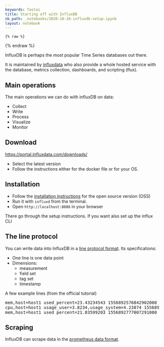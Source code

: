 ```yaml
---
keywords: fastai
title: Starting off with InfluxDB
nb_path: _notebooks/2020-10-26-influxdb-setup.ipynb
layout: notebook
---
```


<!--
#################################################
### THIS FILE WAS AUTOGENERATED! DO NOT EDIT! ###
#################################################
# file to edit: _notebooks/2020-10-26-influxdb-setup.ipynb
-->

<div class="container" id="notebook-container">
        
    {% raw %}
    
<div class="cell border-box-sizing code_cell rendered">

</div>
    {% endraw %}

<div class="cell border-box-sizing text_cell rendered"><div class="inner_cell">
<div class="text_cell_render border-box-sizing rendered_html">
<p>InfluxDB is perhaps the most popular Time Series databases out there.</p>
<p>It is maintained by <a href="https://www.influxdata.com">influxdata</a> who also provide a whole hosted service with the database, metrics collection, dashboards, and scripting (flux).</p>

</div>
</div>
</div>
<div class="cell border-box-sizing text_cell rendered"><div class="inner_cell">
<div class="text_cell_render border-box-sizing rendered_html">
<h2 id="Main-operations">Main operations<a class="anchor-link" href="#Main-operations"> </a></h2><p>The main operations we can do with influxDB on data:</p>
<ul>
<li>Collect</li>
<li>Write</li>
<li>Process</li>
<li>Visualize</li>
<li>Monitor</li>
</ul>

</div>
</div>
</div>
<div class="cell border-box-sizing text_cell rendered"><div class="inner_cell">
<div class="text_cell_render border-box-sizing rendered_html">
<h2 id="Download">Download<a class="anchor-link" href="#Download"> </a></h2><p><a href="https://portal.influxdata.com/downloads/">https://portal.influxdata.com/downloads/</a></p>
<ul>
<li>Select the latest version</li>
<li>Follow the instructions either for the docker file or for your OS.</li>
</ul>

</div>
</div>
</div>
<div class="cell border-box-sizing text_cell rendered"><div class="inner_cell">
<div class="text_cell_render border-box-sizing rendered_html">
<h2 id="Installation">Installation<a class="anchor-link" href="#Installation"> </a></h2><ul>
<li>Follow the <a href="https://docs.influxdata.com/influxdb/v2.0/">installation instructions</a> for the open source version (OSS)</li>
<li>Run it with <code>influxd</code> from the terminal.</li>
<li>Open <code>http://localhost:8086</code> in your browser</li>
</ul>

</div>
</div>
</div>
<div class="cell border-box-sizing text_cell rendered"><div class="inner_cell">
<div class="text_cell_render border-box-sizing rendered_html">
<p>There go through the setup instructions. If you want also set up the influx CLI</p>

</div>
</div>
</div>
<div class="cell border-box-sizing text_cell rendered"><div class="inner_cell">
<div class="text_cell_render border-box-sizing rendered_html">
<h2 id="The-line-protocol">The line protocol<a class="anchor-link" href="#The-line-protocol"> </a></h2><p>You can write data into InfluxDB in a <a href="https://docs.influxdata.com/influxdb/v2.0/reference/syntax/line-protocol/">line protocol format</a>. Its specifications:</p>
<ul>
<li>One line is one data point</li>
<li>Dimensions:<ul>
<li>measurement</li>
<li>field set</li>
<li>tag set</li>
<li>timestamp</li>
</ul>
</li>
</ul>
<p>A few example lines (from the official tutorial)</p>
<div class="highlight"><pre><span></span>mem,host<span class="o">=</span>host1 <span class="nv">used_percent</span><span class="o">=</span><span class="m">23</span>.43234543 <span class="m">1556892576842902000</span>
cpu,host<span class="o">=</span>host1 <span class="nv">usage_user</span><span class="o">=</span><span class="m">3</span>.8234,usage_system<span class="o">=</span><span class="m">4</span>.23874 <span class="m">1556892726597397000</span>
mem,host<span class="o">=</span>host1 <span class="nv">used_percent</span><span class="o">=</span><span class="m">21</span>.83599203 <span class="m">1556892777007291000</span>
</pre></div>

</div>
</div>
</div>
<div class="cell border-box-sizing text_cell rendered"><div class="inner_cell">
<div class="text_cell_render border-box-sizing rendered_html">
<h2 id="Scraping">Scraping<a class="anchor-link" href="#Scraping"> </a></h2><p>InfluxDB can scrape data in the <a href="https://prometheus.io/docs/instrumenting/exposition_formats/">prometheus data format</a>.</p>

</div>
</div>
</div>
</div>
 

